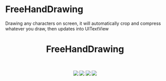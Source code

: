 # FreeHandDrawing
Drawing any characters on screen, it will automatically crop and compress whatever you draw, then updates into UITextView
<h1 align="center">
FreeHandDrawing  
<h5 align="center", style="color, #666">
<br>

<p align="center">
<img src="https://img.shields.io/badge/supporting-objectiveC-yellow.svg" />
<img src="https://img.shields.io/badge/Advantage-Automation-red.svg" />
<img src="https://img.shields.io/badge/Demo-contain-9600cd.svg" />
<img src="https://img.shields.io/badge/license-MIT-brightgreen.svg" />

</p>
<br>
<br>

